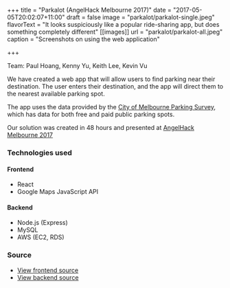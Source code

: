 +++
title = "Parkalot (AngelHack Melbourne 2017)"
date = "2017-05-05T20:02:07+11:00"
draft = false
image = "parkalot/parkalot-single.jpeg"
flavorText = "It looks suspiciously like a popular ride-sharing app, but does something completely different"
[[images]]
url = "parkalot/parkalot-all.jpeg"
caption = "Screenshots on using the web application"

+++

Team: Paul Hoang, Kenny Yu, Keith Lee, Kevin Vu

We have created a web app that will allow users to find parking near their
destination. The user enters their destination, and the app will direct
them to the nearest available parking spot.

The app uses the data provided by the
[City of Melbourne Parking Survey](https://data.melbourne.vic.gov.au/dataset/Parking-Survey/fj3w-qu3z/data),
which has data for both free and paid public parking spots.

Our solution was created in 48 hours and presented at [AngelHack Melbourne 2017](http://angelhack.com/portfolio-item/angelhack-global-hackathon-series-melbourne-may-6-7-2017/)

### Technologies used

#### Frontend
* React
* Google Maps JavaScript API

#### Backend
* Node.js (Express)
* MySQL
* AWS (EC2, RDS)

### Source

* [<i class="fa fa-github" aria-hidden="true"></i> View frontend source](https://github.com/HoangPaul/web-app-angelhack-melbourne-2017)
* [<i class="fa fa-github" aria-hidden="true"></i> View backend source](https://github.com/keithlee96/parkalot)
